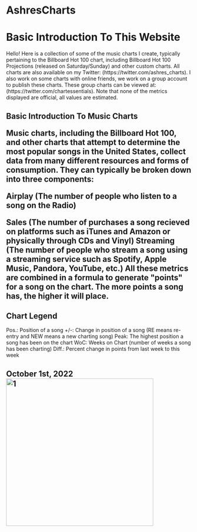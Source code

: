 # AshresCharts
<body>
<html>
<h1> Basic Introduction To This Website </h1>
<p> Hello! Here is a collection of some of the music charts I create, typically pertaining to the Billboard Hot 100 chart, including Billboard Hot 100 Projections (released on Saturday/Sunday) and other custom charts. All charts are also available on my Twitter: (https://twitter.com/ashres_charts). I also work on some charts with online friends, we work on a group account to publish these charts. These group charts can be viewed at:(https://twitter.com/chartessentials). Note that none of the metrics displayed are official, all values are estimated.
<h2> Basic Introduction To Music Charts </p>
<p> Music charts, including the Billboard Hot 100, and other charts that attempt to determine the most popular songs in the United States, collect data from many different resources and forms of consumption. They can typically be broken down into three components: </p>
<p> Airplay (The number of people who listen to a song on the Radio) </p>
Sales (The number of purchases a song recieved on platforms such as iTunes and Amazon or physically through CDs and Vinyl)
Streaming (The number of people who stream a song using a streaming service such as Spotify, Apple Music, Pandora, YouTube, etc.)
All these metrics are combined in a formula to generate "points" for a song on the chart. The more points a song has, the higher it will place. </p>
<h2> Chart Legend </h2>
<p> 
Pos.: Position of a song
+/-: Change in position of a song (RE means re-entry and NEW means a new charting song)
Peak: The highest position a song has been on the chart
WoC: Weeks on Chart (number of weeks a song has been charting)
Diff.: Percent change in points from last week to this week
<h2> October 1st, 2022
<img src="https://user-images.githubusercontent.com/114502835/193614376-e0481448-758a-4072-9d2b-8f509b8b93f2.JPG" alt="1" width="400">
